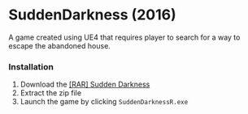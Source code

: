 # SuddenDarkness (2016)
A game created using UE4 that requires player to search for a way to escape the abandoned house.

### Installation
1. Download the [[RAR] Sudden Darkness](https://drive.google.com/open?id=0B01_WRg38ctYSFNuem84TnRZaHc)
2. Extract the zip file
3. Launch the game by clicking `SuddenDarknessR.exe`

